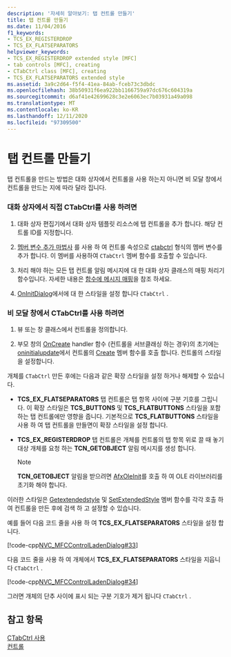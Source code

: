 ```yaml
---
description: '자세히 알아보기: 탭 컨트롤 만들기'
title: 탭 컨트롤 만들기
ms.date: 11/04/2016
f1_keywords:
- TCS_EX_REGISTERDROP
- TCS_EX_FLATSEPARATORS
helpviewer_keywords:
- TCS_EX_REGISTERDROP extended style [MFC]
- tab controls [MFC], creating
- CTabCtrl class [MFC], creating
- TCS_EX_FLATSEPARATORS extended style
ms.assetid: 3a9c2d64-f5f4-41ea-84ab-fceb73c3dbdc
ms.openlocfilehash: 38b50931f6ea922bb1166759a97dc676c604319a
ms.sourcegitcommit: d6af41e42699628c3e2e6063ec7b03931a49a098
ms.translationtype: MT
ms.contentlocale: ko-KR
ms.lasthandoff: 12/11/2020
ms.locfileid: "97309500"
---
```

# <a name="creating-the-tab-control"></a>탭 컨트롤 만들기

탭 컨트롤을 만드는 방법은 대화 상자에서 컨트롤을 사용 하는지 아니면 비 모달 창에서 컨트롤을 만드는 지에 따라 달라 집니다.

### <a name="to-use-ctabctrl-directly-in-a-dialog-box"></a>대화 상자에서 직접 CTabCtrl를 사용 하려면

1. 대화 상자 편집기에서 대화 상자 템플릿 리소스에 탭 컨트롤을 추가 합니다. 해당 컨트롤 ID를 지정합니다.

1. [멤버 변수 추가 마법사](../ide/adding-a-member-variable-visual-cpp.md) 를 사용 하 여 컨트롤 속성으로 [ctabctrl](reference/ctabctrl-class.md) 형식의 멤버 변수를 추가 합니다. 이 멤버를 사용하여 `CTabCtrl` 멤버 함수를 호출할 수 있습니다.

1. 처리 해야 하는 모든 탭 컨트롤 알림 메시지에 대 한 대화 상자 클래스의 매핑 처리기 함수입니다. 자세한 내용은 [함수에 메시지 매핑](reference/mapping-messages-to-functions.md)을 참조 하세요.

1. [OnInitDialog](reference/cdialog-class.md#oninitdialog)에서에 대 한 스타일을 설정 합니다 `CTabCtrl` .

### <a name="to-use-ctabctrl-in-a-nondialog-window"></a>비 모달 창에서 CTabCtrl를 사용 하려면

1. 뷰 또는 창 클래스에서 컨트롤을 정의합니다.

1. 부모 창의 [OnCreate](reference/cwnd-class.md#oncreate) handler 함수 (컨트롤을 서브클래싱 하는 경우)의 초기에는 [oninitialupdate](reference/cview-class.md#oninitialupdate)에서 컨트롤의 [Create](reference/ctabctrl-class.md#create) 멤버 함수를 호출 합니다. 컨트롤의 스타일을 설정합니다.

개체를 `CTabCtrl` 만든 후에는 다음과 같은 확장 스타일을 설정 하거나 해제할 수 있습니다.

- **TCS_EX_FLATSEPARATORS** 탭 컨트롤은 탭 항목 사이에 구분 기호를 그립니다. 이 확장 스타일은 **TCS_BUTTONS** 및 **TCS_FLATBUTTONS** 스타일을 포함 하는 탭 컨트롤에만 영향을 줍니다. 기본적으로 **TCS_FLATBUTTONS** 스타일을 사용 하 여 탭 컨트롤을 만들면이 확장 스타일을 설정 합니다.

- **TCS_EX_REGISTERDROP** 탭 컨트롤은 개체를 컨트롤의 탭 항목 위로 끌 때 놓기 대상 개체를 요청 하는 **TCN_GETOBJECT** 알림 메시지를 생성 합니다.

    > [!NOTE]
    >  **TCN_GETOBJECT** 알림을 받으려면 [AfxOleInit](reference/ole-initialization.md#afxoleinit)를 호출 하 여 OLE 라이브러리를 초기화 해야 합니다.

이러한 스타일은 [Getextendedstyle](reference/ctabctrl-class.md#getextendedstyle) 및 [SetExtendedStyle](reference/ctabctrl-class.md#setextendedstyle) 멤버 함수를 각각 호출 하 여 컨트롤을 만든 후에 검색 하 고 설정할 수 있습니다.

예를 들어 다음 코드 줄을 사용 하 여 **TCS_EX_FLATSEPARATORS** 스타일을 설정 합니다.

[!code-cpp[NVC_MFCControlLadenDialog#33](codesnippet/cpp/creating-the-tab-control_1.cpp)]

다음 코드 줄을 사용 하 여 개체에서 **TCS_EX_FLATSEPARATORS** 스타일을 지웁니다 `CTabCtrl` .

[!code-cpp[NVC_MFCControlLadenDialog#34](codesnippet/cpp/creating-the-tab-control_2.cpp)]

그러면 개체의 단추 사이에 표시 되는 구분 기호가 제거 됩니다 `CTabCtrl` .

## <a name="see-also"></a>참고 항목

[CTabCtrl 사용](using-ctabctrl.md)<br/>
[컨트롤](controls-mfc.md)
